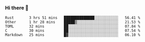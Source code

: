 ### Hi there 👋

<!--
**WShiBin/WShiBin** is a ✨ _special_ ✨ repository because its `README.md` (this file) appears on your GitHub profile.

Here are some ideas to get you started:

- 🔭 I’m currently working on ...
- 🌱 I’m currently learning ...
- 👯 I’m looking to collaborate on ...
- 🤔 I’m looking for help with ...
- 💬 Ask me about ...
- 📫 How to reach me: ...
- 😄 Pronouns: ...
- ⚡ Fun fact: ...
-->

<!--START_SECTION:waka-->
```text
Rust       3 hrs 51 mins   ██████████████░░░░░░░░░░░   56.41 % 
Other      1 hr 28 mins    █████▒░░░░░░░░░░░░░░░░░░░   21.53 % 
TOML       32 mins         ██░░░░░░░░░░░░░░░░░░░░░░░   07.84 % 
C          30 mins         ██░░░░░░░░░░░░░░░░░░░░░░░   07.54 % 
Markdown   25 mins         █▓░░░░░░░░░░░░░░░░░░░░░░░   06.10 % 
```
<!--END_SECTION:waka-->
